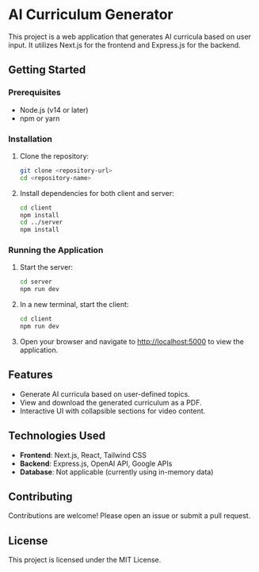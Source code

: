 # AI Curriculum Generator

This project is a web application that generates AI curricula based on user input. It utilizes Next.js for the frontend and Express.js for the backend.

## Getting Started

### Prerequisites

- Node.js (v14 or later)
- npm or yarn

### Installation

1. Clone the repository:
   ```bash
   git clone <repository-url>
   cd <repository-name>
   ```

2. Install dependencies for both client and server:
   ```bash
   cd client
   npm install
   cd ../server
   npm install
   ```

### Running the Application

1. Start the server:
   ```bash
   cd server
   npm run dev
   ```

2. In a new terminal, start the client:
   ```bash
   cd client
   npm run dev
   ```

3. Open your browser and navigate to [http://localhost:5000](http://localhost:5000) to view the application.

## Features

- Generate AI curricula based on user-defined topics.
- View and download the generated curriculum as a PDF.
- Interactive UI with collapsible sections for video content.

## Technologies Used

- **Frontend**: Next.js, React, Tailwind CSS
- **Backend**: Express.js, OpenAI API, Google APIs
- **Database**: Not applicable (currently using in-memory data)

## Contributing

Contributions are welcome! Please open an issue or submit a pull request.

## License

This project is licensed under the MIT License.